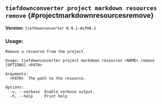 ## `tiefdownconverter project markdown resources remove` {#projectmarkdownresourcesremove}

**Version:** `tiefdownconverter 0.9.1-ALPHA.1`

### Usage:
```
Remove a resource from the project.

Usage: tiefdownconverter project markdown resources <NAME> remove [OPTIONS] <PATH>

Arguments:
  <PATH>  The path to the resource.

Options:
  -v, --verbose  Enable verbose output.
  -h, --help     Print help
```

